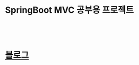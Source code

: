 <body>
  <h1>SpringBoot MVC 공부용 프로젝트<h1><br><br>
  <a href="https://toototabon.tistory.com/">블로그</a>
</body>
